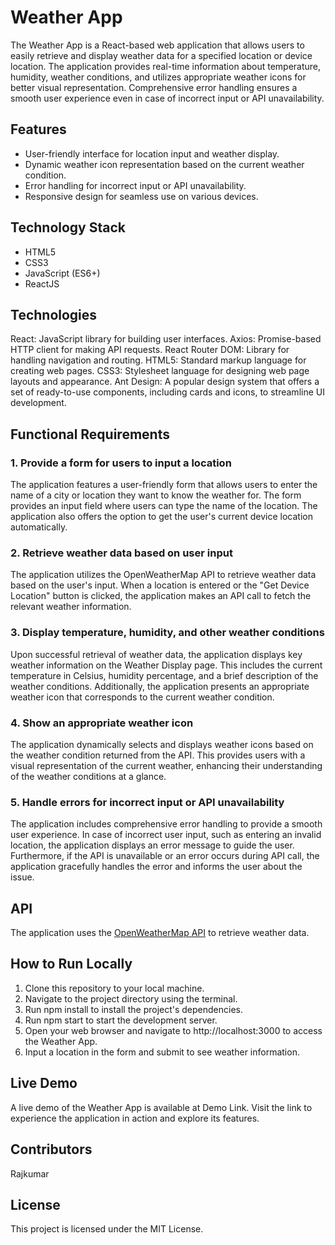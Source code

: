 # Weather App

The Weather App is a React-based web application that allows users to easily retrieve and display weather data for a specified location or device location. The application provides real-time information about temperature, humidity, weather conditions, and utilizes appropriate weather icons for better visual representation. Comprehensive error handling ensures a smooth user experience even in case of incorrect input or API unavailability.
## Features

- User-friendly interface for location input and weather display.
- Dynamic weather icon representation based on the current weather condition.
- Error handling for incorrect input or API unavailability.
- Responsive design for seamless use on various devices.

## Technology Stack

- HTML5
- CSS3
- JavaScript (ES6+)
- ReactJS

## Technologies

React: JavaScript library for building user interfaces.
Axios: Promise-based HTTP client for making API requests.
React Router DOM: Library for handling navigation and routing.
HTML5: Standard markup language for creating web pages.
CSS3: Stylesheet language for designing web page layouts and appearance.
Ant Design: A popular design system that offers a set of ready-to-use components, including cards and icons, to streamline UI development.

## Functional Requirements

### 1. Provide a form for users to input a location

The application features a user-friendly form that allows users to enter the name of a city or location they want to know the weather for. The form provides an input field where users can type the name of the location. The application also offers the option to get the user's current device location automatically.

### 2. Retrieve weather data based on user input

The application utilizes the OpenWeatherMap API to retrieve weather data based on the user's input. When a location is entered or the "Get Device Location" button is clicked, the application makes an API call to fetch the relevant weather information.

### 3. Display temperature, humidity, and other weather conditions

Upon successful retrieval of weather data, the application displays key weather information on the Weather Display page. This includes the current temperature in Celsius, humidity percentage, and a brief description of the weather conditions. Additionally, the application presents an appropriate weather icon that corresponds to the current weather condition.

### 4. Show an appropriate weather icon

The application dynamically selects and displays weather icons based on the weather condition returned from the API. This provides users with a visual representation of the current weather, enhancing their understanding of the weather conditions at a glance.

### 5. Handle errors for incorrect input or API unavailability

The application includes comprehensive error handling to provide a smooth user experience. In case of incorrect user input, such as entering an invalid location, the application displays an error message to guide the user. Furthermore, if the API is unavailable or an error occurs during API call, the application gracefully handles the error and informs the user about the issue.


## API

The application uses the [OpenWeatherMap API](https://openweathermap.org/api) to retrieve weather data.

## How to Run Locally
1. Clone this repository to your local machine.
2. Navigate to the project directory using the terminal.
3. Run npm install to install the project's dependencies.
4. Run npm start to start the development server.
5. Open your web browser and navigate to http://localhost:3000 to access the Weather App.
6. Input a location in the form and submit to see weather information.

## Live Demo
A live demo of the Weather App is available at Demo Link. Visit the link to experience the application in action and explore its features.

## Contributors
Rajkumar

## License

This project is licensed under the MIT License.
